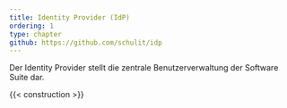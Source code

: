 ```yaml
---
title: Identity Provider (IdP)
ordering: 1
type: chapter
github: https://github.com/schulit/idp
---
```


Der Identity Provider stellt die zentrale Benutzerverwaltung der Software Suite dar.

<!--more-->

{{< construction >}}